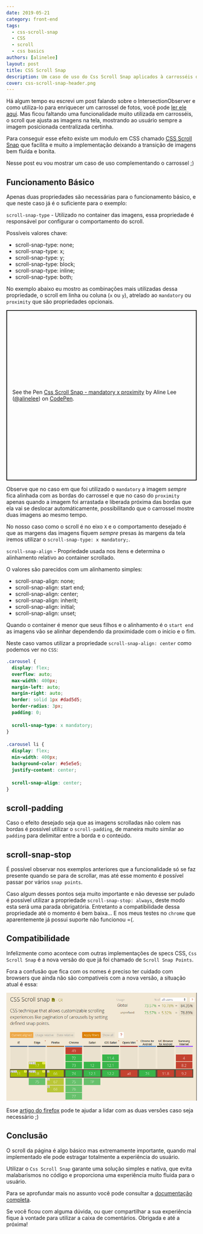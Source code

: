 ```yaml
---
date: 2019-05-21
category: front-end
tags:
  - css-scroll-snap
  - CSS
  - scroll
  - css basics
authors: [alinelee]
layout: post
title: CSS Scroll Snap
description: Um caso de uso do Css Scroll Snap aplicados à carrosséis de imagens.
cover: css-scroll-snap-header.png
---
```


Há algum tempo eu escrevi um post falando sobre o IntersectionObserver e como utiliza-lo para enriquecer um carrossel de fotos, você pode [ler ele aqui](https://elo7.dev/intersection-observer/). Mas ficou faltando uma funcionalidade muito utilizada em carrosséis, o scroll que ajusta as imagens na tela, mostrando ao usuário sempre a imagem posicionada centralizada certinha.

Para conseguir esse efeito existe um modulo em CSS chamado [CSS Scroll Snap](https://developer.mozilla.org/en-US/docs/Web/CSS/CSS_Scroll_Snap) que facilita e muito a implementação deixando a transição de imagens bem fluída e bonita.

Nesse post eu vou mostrar um caso de uso complementando o carrossel ;)

## Funcionamento Básico

Apenas duas propriedades são necessárias para o funcionamento básico, e que neste caso já é o suficiente para o exemplo:

`scroll-snap-type` - Utilizado no container das imagens, essa propriedade é responsável por configurar o comportamento do scroll.

Possíveis valores chave:

- scroll-snap-type: none;
- scroll-snap-type: x;
- scroll-snap-type: y;
- scroll-snap-type: block;
- scroll-snap-type: inline;
- scroll-snap-type: both;

No exemplo abaixo eu mostro as combinações mais utilizadas dessa propriedade, o scroll em linha ou coluna (`x` ou `y`), atrelado ao `mandatory` ou `proximity` que são propriedades opcionais.

<p class="codepen" data-height="450" data-theme-id="0" data-default-tab="result" data-user="alinelee" data-slug-hash="eaeJmm" style="height: 450px; box-sizing: border-box; display: flex; align-items: center; justify-content: center; border: 2px solid; margin: 1em 0; padding: 1em;" data-pen-title="Css Scroll Snap - mandatory x proximity">
  <span>See the Pen <a href="https://codepen.io/alinelee/pen/eaeJmm/">
  Css Scroll Snap - mandatory x proximity</a> by Aline Lee (<a href="https://codepen.io/alinelee">@alinelee</a>)
  on <a href="https://codepen.io">CodePen</a>.</span>
</p>
<script async src="https://static.codepen.io/assets/embed/ei.js"></script>

Observe que no caso em que foi utilizado o `mandatory` a imagem *sempre* fica alinhada com as bordas do carrossel e que no caso do `proximity` apenas quando a imagem foi arrastada e liberada próxima das bordas que ela vai se deslocar automáticamente, possibilitando que o carrossel mostre duas imagens ao mesmo tempo.

No nosso caso como o scroll é no eixo `X` e o comportamento desejado é que as margens das imagens fiquem *sempre* presas às margens da tela iremos utilizar o `scroll-snap-type: x mandatory;`.

`scroll-snap-align` - Propriedade usada nos itens e determina o alinhamento relativo ao container scrollado.

O valores são parecidos com um alinhamento simples:

- scroll-snap-align: none;
- scroll-snap-align: start end;
- scroll-snap-align: center;
- scroll-snap-align: inherit;
- scroll-snap-align: initial;
- scroll-snap-align: unset;

Quando o container é menor que seus filhos e o alinhamento é o `start end` as imagens vão se alinhar dependendo da proximidade com o inicio e o fim.

Neste caso vamos utilizar a propriedade `scroll-snap-align: center` como podemos ver no `CSS`:

```css
.carousel {
  display: flex;
  overflow: auto;
  max-width: 400px;
  margin-left: auto;
  margin-right: auto;
  border: solid 1px #dad5d5;
  border-radius: 3px;
  padding: 0;

  scroll-snap-type: x mandatory;
}

.carousel li {
  display: flex;
  min-width: 400px;
  background-color: #e5e5e5;
  justify-content: center;

  scroll-snap-align: center;
}
```
## scroll-padding

Caso o efeito desejado seja que as imagens scrolladas não colem nas bordas é possível utilizar o `scroll-padding`, de maneira muito similar ao `padding` para delimitar entre a borda e o conteúdo.

## scroll-snap-stop

É possível observar nos exemplos anteriores que a funcionalidade só se faz presente quando se para de scrollar, mas até esse momento é possível passar por vários `snap points`.

Caso algum desses pontos seja muito importante e não devesse ser pulado é possível utilizar a propriedade `scroll-snap-stop: always`, deste modo esta será uma parada obrigatória. Entretanto a compatibilidade dessa propriedade até o momento é bem baixa... E nos meus testes no `chrome` que aparentemente já possui suporte não funcionou =(.


## Compatibilidade

Infelizmente como acontece com outras implementações de specs CSS, `Css Scroll Snap` é a nova versão do que já foi chamado de `Scroll Snap Points`.

Fora a confusão que fica com os nomes é preciso ter cuidado com browsers que ainda não são compativeis com a nova versão, a situação atual é essa:

[![Alt "Compatibilidade Atual"](../images/css-scroll-snap.png)](https://caniuse.com/#feat=css-snappoints)

Esse [artigo do firefox](https://developer.mozilla.org/en-US/docs/Web/CSS/CSS_Scroll_Snap/Browser_compat) pode te ajudar a lidar com as duas versões caso seja necessário ;)


## Conclusão

O scroll da página é algo básico mas extremamente importante, quando mal implementado ele pode estragar totalmente a experiência do usuário.

Utilizar o `Css Scroll Snap` garante uma solução simples e nativa, que evita malabarismos no código e proporciona uma experiência muito fluida para o usuário.

Para se aprofundar mais no assunto você pode consultar a [documentação completa](https://developer.mozilla.org/en-US/docs/Web/CSS/CSS_Scroll_Snap).

Se você ficou com alguma dúvida, ou quer compartilhar a sua experiência fique à vontade para utilizar a caixa de comentários. Obrigada e até a próxima!
